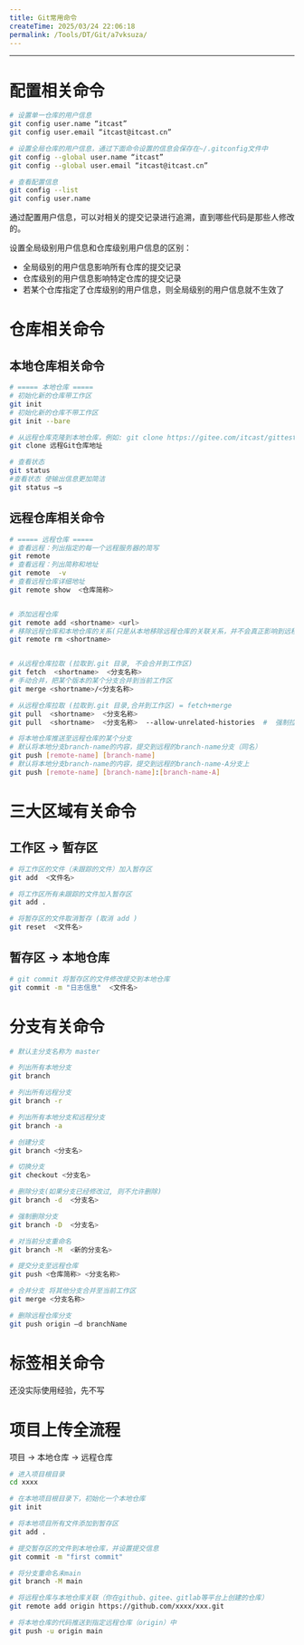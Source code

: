 ```yaml
---
title: Git常用命令
createTime: 2025/03/24 22:06:18
permalink: /Tools/DT/Git/a7vksuza/
---
```


---



# 配置相关命令

```sh
# 设置单一仓库的用户信息
git config user.name “itcast”
git config user.email “itcast@itcast.cn”

# 设置全局仓库的用户信息，通过下面命令设置的信息会保存在~/.gitconfig文件中 
git config --global user.name “itcast”
git config --global user.email “itcast@itcast.cn”

# 查看配置信息
git config --list
git config user.name
```

通过配置用户信息，可以对相关的提交记录进行追溯，直到哪些代码是那些人修改的。

设置全局级别用户信息和仓库级别用户信息的区别：

- 全局级别的用户信息影响所有仓库的提交记录
- 仓库级别的用户信息影响特定仓库的提交记录
- 若某个仓库指定了仓库级别的用户信息，则全局级别的用户信息就不生效了



# 仓库相关命令

## 本地仓库相关命令

```sh
# ===== 本地仓库 =====
# 初始化新的仓库带工作区
git init
# 初始化新的仓库不带工作区
git init --bare  

# 从远程仓库克隆到本地仓库，例如: git clone https://gitee.com/itcast/gittest.git
git clone 远程Git仓库地址 

# 查看状态
git status 
#查看状态 使输出信息更加简洁
git status –s
```



## 远程仓库相关命令

```sh
# ===== 远程仓库 =====
# 查看远程：列出指定的每一个远程服务器的简写
git remote 
# 查看远程：列出简称和地址
git remote  -v  
# 查看远程仓库详细地址
git remote show  <仓库简称>


# 添加远程仓库
git remote add <shortname> <url>
# 移除远程仓库和本地仓库的关系(只是从本地移除远程仓库的关联关系，并不会真正影响到远程仓库)
git remote rm <shortname> 


# 从远程仓库拉取 (拉取到.git 目录, 不会合并到工作区)
git fetch  <shortname>  <分支名称>
# 手动合并，把某个版本的某个分支合并到当前工作区
git merge <shortname>/<分支名称>

# 从远程仓库拉取 (拉取到.git 目录,合并到工作区) = fetch+merge
git pull  <shortname>  <分支名称>
git pull  <shortname>  <分支名称>  --allow-unrelated-histories  #  强制拉取合并

# 将本地仓库推送至远程仓库的某个分支
# 默认将本地分支branch-name的内容，提交到远程的branch-name分支（同名）
git push [remote-name] [branch-name]
# 默认将本地分支branch-name的内容，提交到远程的branch-name-A分支上
git push [remote-name] [branch-name]:[branch-name-A]
```



# 三大区域有关命令

## 工作区 -> 暂存区

```sh
# 将工作区的文件（未跟踪的文件）加入暂存区
git add  <文件名>  

# 将工作区所有未跟踪的文件加入暂存区
git add .

# 将暂存区的文件取消暂存 (取消 add )
git reset  <文件名>   
```



## 暂存区 -> 本地仓库

```sh
# git commit 将暂存区的文件修改提交到本地仓库
git commit -m "日志信息"  <文件名> 
```





# 分支有关命令

```sh
# 默认主分支名称为 master

# 列出所有本地分支
git branch

# 列出所有远程分支
git branch -r

# 列出所有本地分支和远程分支
git branch -a

# 创建分支
git branch <分支名>

# 切换分支 
git checkout <分支名>

# 删除分支(如果分支已经修改过, 则不允许删除)
git branch -d  <分支名>

# 强制删除分支
git branch -D  <分支名>

# 对当前分支重命名
git branch -M  <新的分支名>

# 提交分支至远程仓库
git push <仓库简称> <分支名称>

# 合并分支 将其他分支合并至当前工作区
git merge <分支名称>

# 删除远程仓库分支
git push origin –d branchName
```





# 标签相关命令

还没实际使用经验，先不写



# 项目上传全流程

项目 -> 本地仓库 -> 远程仓库

```sh
# 进入项目根目录
cd xxxx

# 在本地项目根目录下，初始化一个本地仓库
git init

# 将本地项目所有文件添加到暂存区
git add .

# 提交暂存区的文件到本地仓库，并设置提交信息
git commit -m "first commit"

# 将分支重命名未main
git branch -M main

# 将远程仓库与本地仓库关联（你在github、gitee、gitlab等平台上创建的仓库）
git remote add origin https://github.com/xxxx/xxx.git

# 将本地仓库的代码推送到指定远程仓库（origin）中
git push -u origin main
```
